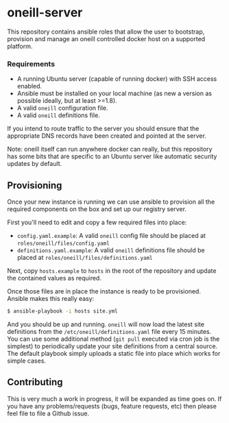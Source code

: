 oneill-server
=============

This repository contains ansible roles that allow the user to bootstrap,
provision and manage an oneill controlled docker host on a supported platform.


### Requirements

- A running Ubuntu server (capable of running docker) with SSH access enabled.
- Ansible must be installed on your local machine (as new a version as
  possible ideally, but at least >=1.8).
- A valid `oneill` configuration file.
- A valid `oneill` definitions file.

If you intend to route traffic to the server you should ensure that the
appropriate DNS records have been created and pointed at the server.

Note: oneill itself can run anywhere docker can really, but this repository
has some bits that are specific to an Ubuntu server like automatic security
updates by default.


## Provisioning

Once your new instance is running we can use ansible to provision all the
required components on the box and set up our registry server.

First you'll need to edit and copy a few required files into place:

- `config.yaml.example`: A valid `oneill` config file should be placed at
  `roles/oneill/files/config.yaml`
- `definitions.yaml.example`: A valid `oneill` definitions file should be
  placed at `roles/oneill/files/definitions.yaml`

Next, copy `hosts.example` to `hosts` in the root of the repository and update
the contained values as required.

Once those files are in place the instance is ready to be provisioned. Ansible
makes this really easy:

```bash
$ ansible-playbook -i hosts site.yml
```

And you should be up and running. `oneill` will now load the latest site
definitions from the `/etc/oneill/definitions.yaml` file every 15 minutes. You
can use some additional method (`git pull` executed via cron job is the
simplest) to periodically update your site definitions from a central source.
The default playbook simply uploads a static file into place which works for
simple cases.


## Contributing

This is very much a work in progress, it will be expanded as time goes on. If
you have any problems/requests (bugs, feature requests, etc) then please feel
file to file a Github issue.
